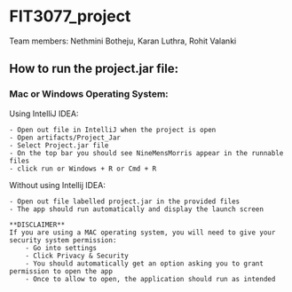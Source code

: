 # FIT3077_project

Team members: Nethmini Botheju, Karan Luthra, Rohit Valanki

## How to run the project.jar file:

### Mac or Windows Operating System:
Using IntelliJ IDEA:

    - Open out file in IntelliJ when the project is open
    - Open artifacts/Project_Jar
    - Select Project.jar file
    - On the top bar you should see NineMensMorris appear in the runnable files
    - click run or Windows + R or Cmd + R
Without using Intellij IDEA:

    - Open out file labelled project.jar in the provided files
    - The app should run automatically and display the launch screen

    **DISCLAIMER** 
    If you are using a MAC operating system, you will need to give your security system permission: 
        - Go into settings
        - Click Privacy & Security
        - You should automatically get an option asking you to grant permission to open the app
        - Once to allow to open, the application should run as intended
